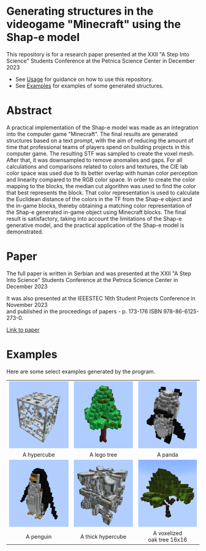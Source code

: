 # Generating structures in the videogame "Minecraft" using the Shap-e model

This repository is for a research paper presented at the XXII "A Step Into Science" Students Conference at the Petnica Science Center in December 2023

 * See [Usage](#usage) for guidance on how to use this repository.
 * See [Examples](#examples) for examples of some generated structures.

# Abstract

A practical implementation of the Shap-e model was made as an integration into the computer game "Minecraft". The final results are generated structures based on a text prompt, with the aim of reducing the amount of time that professional teams of players spend on building projects in this computer game. The resulting STF was sampled to create the voxel mesh. After that, it was downsampled to remove anomalies and gaps. For all calculations and comparisons related to colors and textures, the CIE lab color space was used due to its better overlap with human color perception and linearity compared to the RGB color space. In order to create the color mapping to the blocks, the median cut algorithm was used to find the color that best represents the block. That color representation is used to calculate the Euclidean distance of the colors in the TF from the Shap-e object and the in-game blocks, thereby obtaining a matching color representation of the Shap-e generated in-game object using Minecraft blocks. The final result is satisfactory, taking into account the limitations of the Shap-e generative model, and the practical application of the Shap-e model is demonstrated.

# Paper

The full paper is written in Serbian and was presented at the XXII "A Step Into Science" Students Conference at the Petnica Science Center in December 2023

It was also presented at the IEEESTEC 16th Student Projects Conference in November 2023 <br>and published in the proceedings of papers - p. 173-176 ISBN 978-86-6125-273-0.

[Link to paper](https://ieee.elfak.ni.ac.rs/wp-content/uploads/2023/11/2023.pdf#page=181)

# Examples

Here are some select examples generated by the program.

<table>
    <tbody>
        <tr>
            <td align="center">
                <img src="examples/hypercube/hypercube-mc.png" width="175" height="175" alt="A hypercube">
            </td>
            <td align="center">
                <img src="examples/lego-tree/lego-tree-mc.png" width="175" height="175" alt="A lego tree">
            </td align="center">
            <td align="center">
                <img src="examples/panda/panda-mc.png" width="175" height="175" alt="A panda">
            </td>
        </tr>
        <tr>
            <td align="center">A hypercube</td>
            <td align="center">A lego tree</td>
            <td align="center">A panda</td>
        </tr>
        <tr>
            <td align="center">
                <img src="examples/penguin/penguin-mc.png" width="175" height="175" alt="A penguin">
            </td>
            <td align="center">
                <img src="examples/thick-hypercube/thick-hypercube-mc.png" width="175" height="175" alt="A thick hypercube">
            </td>
            <td align="center">
                <img src="examples/voxelized-oak-tree-16x16/voxelized-oak-tree-16x16-mc.png" width="175" height="175" alt="A voxelized oak tree 16x16">
            </td>
        </tr>
        <tr>
            <td align="center">A penguin</td>
            <td align="center">A thick hypercube</td>
            <td align="center">A voxelized<br>oak tree 16x16</td>
        </tr>
    </tbody>
<table>
